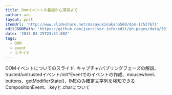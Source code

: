 ```yaml
---
title: Domイベントの基礎から深淵まで
author: azu
layout: post
itemUrl: 'http://www.slideshare.net/masayukinakano560/dom-17527671'
editJSONPath: 'https://github.com/jser/jser.info/edit/gh-pages/data/2013/03/index.json'
date: '2013-03-25T23:51:00Z'
tags:
  - DOM
  - event
  - スライド
---
```

DOMイベントについてのスライド.
キャプチャ/バブリングフェーズの解説、trusted/untrustedイベント/init*Eventでのイベントの作成、mousewheel、buttons、getModifierState()、IMEのみ確定文字列を検知できるCompositionEvent、.keyと.charについて

